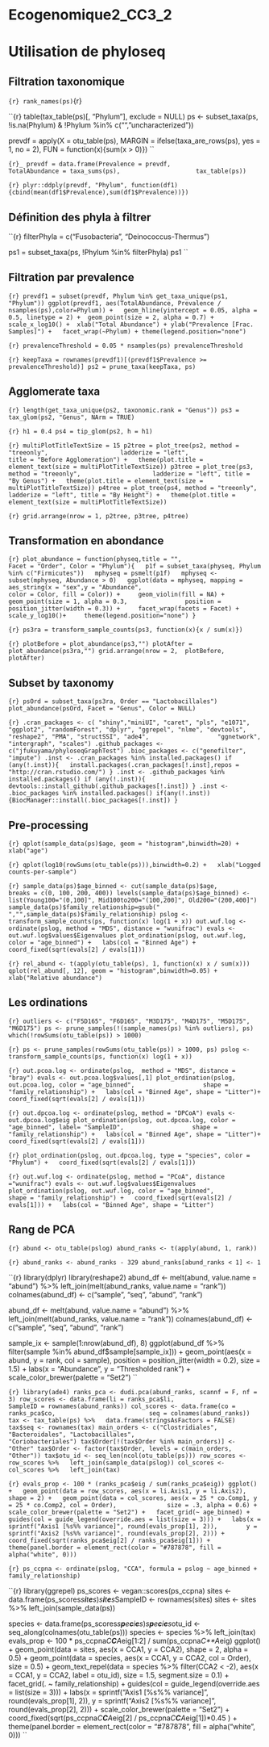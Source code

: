 Ecogenomique2_CC3_2
================

# Utilisation de phyloseq

## Filtration taxonomique

`{r} rank_names(ps)`{r}

\`\`{r} table(tax_table(ps)\[, “Phylum”\], exclude = NULL) ps \<-
subset_taxa(ps, !is.na(Phylum) & !Phylum %in% c(““,”uncharacterized”))

prevdf = apply(X = otu_table(ps), MARGIN = ifelse(taxa_are_rows(ps), yes
= 1, no = 2), FUN = function(x){sum(x \> 0)}) \`\`

`{r}_ prevdf = data.frame(Prevalence = prevdf,                     TotalAbundance = taxa_sums(ps),                     tax_table(ps))`

`{r} plyr::ddply(prevdf, "Phylum", function(df1){cbind(mean(df1$Prevalence),sum(df1$Prevalence))})`

## Définition des phyla à filtrer

\`\`{r} filterPhyla = c(“Fusobacteria”, “Deinococcus-Thermus”)

ps1 = subset_taxa(ps, !Phylum %in% filterPhyla) ps1 \`\`

## Filtration par prevalence

`{r} prevdf1 = subset(prevdf, Phylum %in% get_taxa_unique(ps1, "Phylum")) ggplot(prevdf1, aes(TotalAbundance, Prevalence / nsamples(ps),color=Phylum)) +   geom_hline(yintercept = 0.05, alpha = 0.5, linetype = 2) +  geom_point(size = 2, alpha = 0.7) +   scale_x_log10() +  xlab("Total Abundance") + ylab("Prevalence [Frac. Samples]") +   facet_wrap(~Phylum) + theme(legend.position="none")`

`{r} prevalenceThreshold = 0.05 * nsamples(ps) prevalenceThreshold`

`{r} keepTaxa = rownames(prevdf1)[(prevdf1$Prevalence >= prevalenceThreshold)] ps2 = prune_taxa(keepTaxa, ps)`

## Agglomerate taxa

`{r} length(get_taxa_unique(ps2, taxonomic.rank = "Genus")) ps3 = tax_glom(ps2, "Genus", NArm = TRUE)`

`{r} h1 = 0.4 ps4 = tip_glom(ps2, h = h1)`

`{r} multiPlotTitleTextSize = 15 p2tree = plot_tree(ps2, method = "treeonly",                    ladderize = "left",                    title = "Before Agglomeration") +   theme(plot.title = element_text(size = multiPlotTitleTextSize)) p3tree = plot_tree(ps3, method = "treeonly",                    ladderize = "left", title = "By Genus") +   theme(plot.title = element_text(size = multiPlotTitleTextSize)) p4tree = plot_tree(ps4, method = "treeonly",                    ladderize = "left", title = "By Height") +   theme(plot.title = element_text(size = multiPlotTitleTextSize))`

`{r} grid.arrange(nrow = 1, p2tree, p3tree, p4tree)`

## Transformation en abondance

`{r} plot_abundance = function(physeq,title = "",                           Facet = "Order", Color = "Phylum"){   p1f = subset_taxa(physeq, Phylum %in% c("Firmicutes"))   mphyseq = psmelt(p1f)   mphyseq <- subset(mphyseq, Abundance > 0)   ggplot(data = mphyseq, mapping = aes_string(x = "sex",y = "Abundance",                               color = Color, fill = Color)) +     geom_violin(fill = NA) +     geom_point(size = 1, alpha = 0.3,                position = position_jitter(width = 0.3)) +     facet_wrap(facets = Facet) + scale_y_log10()+     theme(legend.position="none") }`

`{r} ps3ra = transform_sample_counts(ps3, function(x){x / sum(x)})`

`{r} plotBefore = plot_abundance(ps3,"") plotAfter = plot_abundance(ps3ra,"") grid.arrange(nrow = 2,  plotBefore, plotAfter)`

## Subset by taxonomy

`{r} psOrd = subset_taxa(ps3ra, Order == "Lactobacillales") plot_abundance(psOrd, Facet = "Genus", Color = NULL)`

`{r} .cran_packages <- c( "shiny","miniUI", "caret", "pls", "e1071", "ggplot2", "randomForest", "dplyr", "ggrepel", "nlme", "devtools",                   "reshape2", "PMA", "structSSI", "ade4",                   "ggnetwork", "intergraph", "scales") .github_packages <- c("jfukuyama/phyloseqGraphTest") .bioc_packages <- c("genefilter", "impute") .inst <- .cran_packages %in% installed.packages() if (any(!.inst)){   install.packages(.cran_packages[!.inst],repos = "http://cran.rstudio.com/") } .inst <- .github_packages %in% installed.packages() if (any(!.inst)){   devtools::install_github(.github_packages[!.inst]) } .inst <- .bioc_packages %in% installed.packages() if(any(!.inst)){BiocManager::install(.bioc_packages[!.inst]) }`

## Pre-processing

`{r} qplot(sample_data(ps)$age, geom = "histogram",binwidth=20) + xlab("age")`

`{r} qplot(log10(rowSums(otu_table(ps))),binwidth=0.2) +   xlab("Logged counts-per-sample")`

`{r} sample_data(ps)$age_binned <- cut(sample_data(ps)$age,                           breaks = c(0, 100, 200, 400)) levels(sample_data(ps)$age_binned) <- list(Young100="(0,100]", Mid100to200="(100,200]", Old200="(200,400]") sample_data(ps)$family_relationship=gsub(" ","",sample_data(ps)$family_relationship) pslog <- transform_sample_counts(ps, function(x) log(1 + x)) out.wuf.log <- ordinate(pslog, method = "MDS", distance = "wunifrac") evals <- out.wuf.log$values$Eigenvalues plot_ordination(pslog, out.wuf.log, color = "age_binned") +   labs(col = "Binned Age") +   coord_fixed(sqrt(evals[2] / evals[1]))`

`{r} rel_abund <- t(apply(otu_table(ps), 1, function(x) x / sum(x))) qplot(rel_abund[, 12], geom = "histogram",binwidth=0.05) +   xlab("Relative abundance")`

## Les ordinations

`{r} outliers <- c("F5D165", "F6D165", "M3D175", "M4D175", "M5D175", "M6D175") ps <- prune_samples(!(sample_names(ps) %in% outliers), ps) which(!rowSums(otu_table(ps)) > 1000)`

`{r} ps <- prune_samples(rowSums(otu_table(ps)) > 1000, ps) pslog <- transform_sample_counts(ps, function(x) log(1 + x))`

`{r} out.pcoa.log <- ordinate(pslog,  method = "MDS", distance = "bray") evals <- out.pcoa.log$values[,1] plot_ordination(pslog, out.pcoa.log, color = "age_binned",                   shape = "family_relationship") +   labs(col = "Binned Age", shape = "Litter")+   coord_fixed(sqrt(evals[2] / evals[1]))`

`{r} out.dpcoa.log <- ordinate(pslog, method = "DPCoA") evals <- out.dpcoa.log$eig plot_ordination(pslog, out.dpcoa.log, color = "age_binned", label= "SampleID",                   shape = "family_relationship") +   labs(col = "Binned Age", shape = "Litter")+   coord_fixed(sqrt(evals[2] / evals[1]))`

`{r} plot_ordination(pslog, out.dpcoa.log, type = "species", color = "Phylum") +   coord_fixed(sqrt(evals[2] / evals[1]))`

`{r} out.wuf.log <- ordinate(pslog, method = "PCoA", distance ="wunifrac") evals <- out.wuf.log$values$Eigenvalues plot_ordination(pslog, out.wuf.log, color = "age_binned",                   shape = "family_relationship") +   coord_fixed(sqrt(evals[2] / evals[1])) +   labs(col = "Binned Age", shape = "Litter")`

## Rang de PCA

`{r} abund <- otu_table(pslog) abund_ranks <- t(apply(abund, 1, rank))`

`{r} abund_ranks <- abund_ranks - 329 abund_ranks[abund_ranks < 1] <- 1`

\`\`{r} library(dplyr) library(reshape2) abund_df \<- melt(abund,
value.name = “abund”) %>% left_join(melt(abund_ranks, value.name =
“rank”)) colnames(abund_df) \<- c(“sample”, “seq”, “abund”, “rank”)

abund_df \<- melt(abund, value.name = “abund”) %>%
left_join(melt(abund_ranks, value.name = “rank”)) colnames(abund_df) \<-
c(“sample”, “seq”, “abund”, “rank”)

sample_ix \<- sample(1:nrow(abund_df), 8) ggplot(abund_df %>%
filter(sample %in% abund_df$sample\[sample_ix\])) + geom_point(aes(x =
abund, y = rank, col = sample), position = position_jitter(width = 0.2),
size = 1.5) + labs(x = “Abundance”, y = “Thresholded rank”) +
scale_color_brewer(palette = “Set2”) \`\`

`{r} library(ade4) ranks_pca <- dudi.pca(abund_ranks, scannf = F, nf = 3) row_scores <- data.frame(li = ranks_pca$li,                          SampleID = rownames(abund_ranks)) col_scores <- data.frame(co = ranks_pca$co,                          seq = colnames(abund_ranks)) tax <- tax_table(ps) %>%   data.frame(stringsAsFactors = FALSE) tax$seq <- rownames(tax) main_orders <- c("Clostridiales", "Bacteroidales", "Lactobacillales",                  "Coriobacteriales") tax$Order[!(tax$Order %in% main_orders)] <- "Other" tax$Order <- factor(tax$Order, levels = c(main_orders, "Other")) tax$otu_id <- seq_len(ncol(otu_table(ps))) row_scores <- row_scores %>%   left_join(sample_data(pslog)) col_scores <- col_scores %>%   left_join(tax)`

`{r} evals_prop <- 100 * (ranks_pca$eig / sum(ranks_pca$eig)) ggplot() +   geom_point(data = row_scores, aes(x = li.Axis1, y = li.Axis2), shape = 2) +   geom_point(data = col_scores, aes(x = 25 * co.Comp1, y = 25 * co.Comp2, col = Order),              size = .3, alpha = 0.6) +   scale_color_brewer(palette = "Set2") +   facet_grid(~ age_binned) +   guides(col = guide_legend(override.aes = list(size = 3))) +   labs(x = sprintf("Axis1 [%s%% variance]", round(evals_prop[1], 2)),        y = sprintf("Axis2 [%s%% variance]", round(evals_prop[2], 2))) +   coord_fixed(sqrt(ranks_pca$eig[2] / ranks_pca$eig[1])) +   theme(panel.border = element_rect(color = "#787878", fill = alpha("white", 0)))`

`{r} ps_ccpna <- ordinate(pslog, "CCA", formula = pslog ~ age_binned + family_relationship)`

\`\`{r} library(ggrepel) ps_scores \<- vegan::scores(ps_ccpna) sites \<-
data.frame(ps_scores*s**i**t**e**s*)*s**i**t**e**s*SampleID \<-
rownames(sites) sites \<- sites %>% left_join(sample_data(ps))

species \<-
data.frame(ps_scores*s**p**e**c**i**e**s*)*s**p**e**c**i**e**s*otu_id
\<- seq_along(colnames(otu_table(ps))) species \<- species %>%
left_join(tax) evals_prop \<- 100 \* ps_ccpna*C**C**A*eig\[1:2\] /
sum(ps_ccpna*C**A*eig) ggplot() + geom_point(data = sites, aes(x = CCA1,
y = CCA2), shape = 2, alpha = 0.5) + geom_point(data = species, aes(x =
CCA1, y = CCA2, col = Order), size = 0.5) + geom_text_repel(data =
species %>% filter(CCA2 \< -2), aes(x = CCA1, y = CCA2, label = otu_id),
size = 1.5, segment.size = 0.1) + facet_grid(. \~ family_relationship) +
guides(col = guide_legend(override.aes = list(size = 3))) + labs(x =
sprintf(“Axis1 \[%s%% variance\]”, round(evals_prop\[1\], 2)), y =
sprintf(“Axis2 \[%s%% variance\]”, round(evals_prop\[2\], 2))) +
scale_color_brewer(palette = “Set2”) +
coord_fixed(sqrt(ps_ccpna*C**C**A*eig\[2\] /
ps_ccpna*C**C**A*eig\[1\])\*0.45 ) + theme(panel.border =
element_rect(color = “#787878”, fill = alpha(“white”, 0))) \`\`
